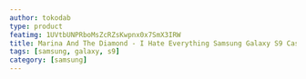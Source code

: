 ```yaml
---
author: tokodab
type: product
featimg: 1UVtbUNPRboMsZcRZsKwpnx0x7SmX3IRW
title: Marina And The Diamond - I Hate Everything Samsung Galaxy S9 Case
tags: [samsung, galaxy, s9]
category: [samsung]
---
```


